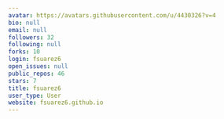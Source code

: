 ```yaml
---
avatar: https://avatars.githubusercontent.com/u/4430326?v=4
bio: null
email: null
followers: 32
following: null
forks: 10
login: fsuarez6
open_issues: null
public_repos: 46
stars: 7
title: fsuarez6
user_type: User
website: fsuarez6.github.io
---
```

